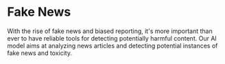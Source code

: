 # Fake News

With the rise of fake news and biased reporting, it's more important than ever to have reliable tools for detecting potentially harmful content. Our AI model aims at analyzing news articles and detecting potential instances of fake news and toxicity.
